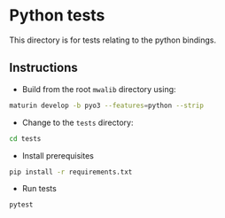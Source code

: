 # Python tests

This directory is for tests relating to the python bindings.

## Instructions

* Build from the root `mwalib` directory using:

```bash
maturin develop -b pyo3 --features=python --strip
```

* Change to the `tests` directory:

```bash
cd tests
```

* Install prerequisites

```bash
pip install -r requirements.txt
```

* Run tests

```bash
pytest
```
